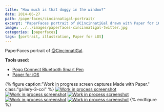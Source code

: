 ```yaml
---
title: "How much is that doggy in the window?"
date: 2014-06-27
path: /paperfaces/cincinnatigal-portrait/
excerpt: "PaperFaces portrait of @CincinnatiGal drawn with Paper for iOS on an iPad."
image: ../../images/paperfaces-cincinnatigal-twitter.jpg
categories: [paperfaces]
tags: [portrait, illustration, Paper for iOS]
---
```


PaperFaces portrait of [@CincinnatiGal](https://twitter.com/CincinnatiGal).

**Tools used:**

- [Pogo Connect Bluetooth Smart Pen](https://www.amazon.com/gp/product/B009K448L4/ref=as_li_ss_tl?ie=UTF8&camp=1789&creative=390957&creativeASIN=B009K448L4&linkCode=as2&tag=mademist-20)
- [Paper for iOS](https://paper.bywetransfer.com/)

{% figure caption:"Work in progress screen captures Made with Paper." class:"gallery-3-col" %}
[![Work in process screenshot](../../images/paperfaces-cincinnatigal-process-1-600.jpg)](../../images/paperfaces-cincinnatigal-process-1-lg.jpg) [![Work in process screenshot](../../images/paperfaces-cincinnatigal-process-2-600.jpg)](../../images/paperfaces-cincinnatigal-process-2-lg.jpg) [![Work in process screenshot](../../images/paperfaces-cincinnatigal-process-3-600.jpg)](../../images/paperfaces-cincinnatigal-process-3-lg.jpg) [![Work in process screenshot](../../images/paperfaces-cincinnatigal-process-4-600.jpg)](../../images/paperfaces-cincinnatigal-process-4-lg.jpg) [![Work in process screenshot](../../images/paperfaces-cincinnatigal-process-5-600.jpg)](../../images/paperfaces-cincinnatigal-process-5-lg.jpg)
{% endfigure %}
